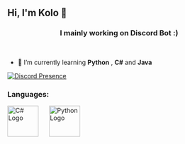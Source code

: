 ## Hi, I'm Kolo 👋

<h3 align="center">I mainly working on Discord Bot :)</h3><br>


- 🌱 I’m currently learning **Python** , **C#** and **Java**

[![Discord Presence](https://lanyard.cnrad.dev/api/1270370648325099532)](https://discord.com/users/1270370648325099532)

<h3 align="left">Languages:</h3>
<p>
  <img src="https://upload.wikimedia.org/wikipedia/commons/b/bd/Logo_C_sharp.svg" alt="C# Logo" width="70" style="margin-right: 20px;"/>
  <img src="https://upload.wikimedia.org/wikipedia/commons/c/c3/Python-logo-notext.svg" alt="Python Logo" width="70"/>
</p>
